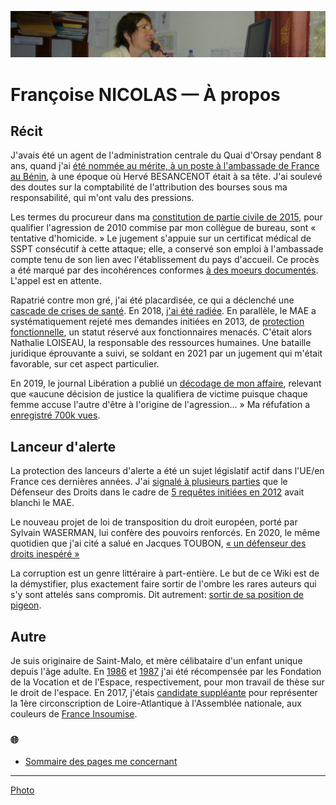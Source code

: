 <!--
![marc-chaumeil](../_aux/marc-chaumeil.png)
-->

![marc-chaumeil](../_aux/asonposte.png)

# Françoise NICOLAS — À propos

## Récit

J'avais été un agent de l'administration centrale du Quai d'Orsay pendant 8 ans,
quand j'ai [été nommée au mérite, à un poste à l'ambassade de France au Bénin](./nicolas-faits.md#RAINERI-RAUGEL),
à une époque où  Hervé BESANCENOT était à sa tête.
J'ai soulevé des doutes sur la comptabilité de l'attribution des bourses sous ma responsabilité, qui m'ont valu des pressions.

Les termes du procureur dans ma [constitution de partie civile de 2015](./nicolas-aplogan.md#decision-1),
pour qualifier l'agression de 2010 commise par mon collègue de bureau,
sont « tentative d'homicide. » Le jugement s'appuie sur un certificat médical de SSPT consécutif à cette attaque;
elle, a conservé son emploi à l'ambassade compte tenu de son lien avec l'établissement du pays d'accueil.
Ce procès a été marqué par des incohérences conformes [à des moeurs documentés](./bib-gen.md#jl2014).
L'appel est en attente.

Rapatrié contre mon gré, j'ai été placardisée,
ce qui a déclenché une [cascade de crises de santé](./nicolas-faits.md#a999fcb2).
En 2018, [j'ai été radiée](./nicolas-radiation.md). En parallèle,
le MAE a systématiquement rejeté mes demandes initiées en 2013,
de [protection fonctionnelle](./nicolas-pf.md),
un statut réservé aux fonctionnaires menacés. C'était alors Nathalie LOISEAU, la responsable des ressources humaines.
Une bataille juridique éprouvante a suivi, se soldant en 2021 par un jugement qui m'était favorable, sur cet aspect particulier.

En 2019, le journal Libération a publié un [décodage de mon affaire](./nicolas-medias.md#pezetnicolas),
relevant que «aucune décision de justice la qualifiera de victime puisque chaque femme accuse l'autre d'être à l'origine de l'agression... »
Ma réfufation a [enregistré 700k vues](https://twitter.com/FranoiseNicolas/status/1115997608533737475?s=20&t=xx9LpTCg5ZYSiw98wwIkgA). 

## Lanceur d'alerte

La protection des lanceurs d'alerte a été un sujet législatif actif dans l'UE/en France ces dernières années.
J'ai [signalé à plusieurs parties](./activ.md#nicolas) que le Défenseur des Droits
dans le cadre de [5 requêtes initiées en 2012](./nicolas-lda.md) avait blanchi le MAE.

Le nouveau projet de loi de transposition du droit européen, 
porté par Sylvain WASERMAN, 
lui confère des pouvoirs renforcés. 
En 2020, le même quotidien que j'ai cité a salué en Jacques TOUBON, [« un défenseur des droits inespéré »](./bib-gen.md#inespere)

La corruption est un genre littéraire à part-entière. Le but de ce Wiki est de la démystifier, plus exactement faire sortir de l'ombre les rares auteurs qui s'y sont attelés sans compromis. Dit autrement: [sortir de sa position de pigeon](./bib-gen.md#carage2015demontg).

## Autre
Je suis originaire de Saint-Malo, et mère célibataire d'un enfant unique depuis l'âge adulte.  En [1986](../pieces/identifiant/829cbd9) et [1987](../pieces/identifiant/b5b09b6e) j'ai été récompensée par les Fondation de la Vocation et de l'Espace, respectivement, pour mon travail de thèse sur le droit de l'espace. En 2017, j'étais [candidate suppléante](http://www.nantes-infos.fr/legislatives-1ere-circonscription-de-la-loire-atlantique-christophe-le-tallec-et-francoise-nicolas-candidats-de-la-france-insoumise-3-5-137.html) pour représenter la 1ère circonscription de Loire-Atlantique à l'Assemblée nationale, aux couleurs de [France Insoumise](https://twitter.com/FranceInsoumise).


### <a id="voiraussi"></a>🌐
* [Sommaire des pages me concernant](./whoswho.md#nicolas)

---
<!--
[Photo](./cewiki-attrib.md#marc-chaumeil)
-->
[Photo](./cewiki-attrib.md#asonposte)
